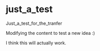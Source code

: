 just_a_test
===========

Just_a_test_for_the_tranfer

Modifying the content to test a new idea :)

I think this will actually work.
